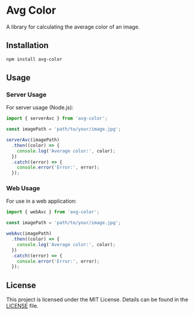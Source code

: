 # Avg Color

A library for calculating the average color of an image.

## Installation

```bash
npm install avg-color
```

## Usage

### Server Usage

For server usage (Node.js):

```javascript
import { serverAvc } from 'avg-color';

const imagePath = 'path/to/your/image.jpg';

serverAvc(imagePath)
  .then((color) => {
    console.log('Average color:', color);
  })
  .catch((error) => {
    console.error('Error:', error);
  });
```

### Web Usage

For use in a web application:

```javascript
import { webAvc } from 'avg-color';

const imagePath = 'path/to/your/image.jpg';

webAvc(imagePath)
  .then((color) => {
    console.log('Average color:', color);
  })
  .catch((error) => {
    console.error('Error:', error);
  });
```

## License

This project is licensed under the MIT License. Details can be found in the [LICENSE](./LICENSE.md) file.
